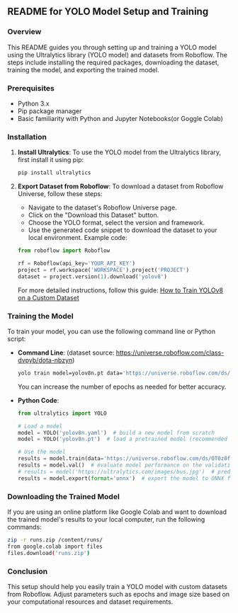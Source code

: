 ## README for YOLO Model Setup and Training

### Overview

This README guides you through setting up and training a YOLO model using the Ultralytics library (YOLO model) and datasets from Roboflow. The steps include installing the required packages, downloading the dataset, training the model, and exporting the trained model.

### Prerequisites

- Python 3.x
- Pip package manager
- Basic familiarity with Python and Jupyter Notebooks(or Goggle Colab)

### Installation

1. **Install Ultralytics**:
   To use the YOLO model from the Ultralytics library, first install it using pip:

   ```bash
   pip install ultralytics
   ```

2. **Export Dataset from Roboflow**:
   To download a dataset from Roboflow Universe, follow these steps:
   - Navigate to the dataset's Roboflow Universe page.
   - Click on the "Download this Dataset" button.
   - Choose the YOLO format, select the version and framework.
   - Use the generated code snippet to download the dataset to your local environment. Example code:

   ```python
   from roboflow import Roboflow

   rf = Roboflow(api_key='YOUR_API_KEY')
   project = rf.workspace('WORKSPACE').project('PROJECT')
   dataset = project.version(1).download('yolov8')
   ```

   For more detailed instructions, follow this guide: [How to Train YOLOv8 on a Custom Dataset](https://blog.roboflow.com/how-to-train-yolov8-on-a-custom-dataset/)

### Training the Model

To train your model, you can use the following command line or Python script:

- **Command Line**:
(dataset source: https://universe.roboflow.com/class-dvpyb/dota-nbzyn)
  ```bash
  yolo train model=yolov8n.pt data='https://universe.roboflow.com/ds/OT0z0fQptc?key=2vy8xrz2I8' epochs=1 imgsz=320
  ```

  You can increase the number of epochs as needed for better accuracy.

- **Python Code**:

  ```python
  from ultralytics import YOLO

  # Load a model
  model = YOLO('yolov8n.yaml')  # build a new model from scratch
  model = YOLO('yolov8n.pt')  # load a pretrained model (recommended for training)

  # Use the model
  results = model.train(data='https://universe.roboflow.com/ds/OT0z0fQptc?key=2vy8xrz2I8', epochs=1)  # train the model
  results = model.val()  # evaluate model performance on the validation set
  # results = model('https://ultralytics.com/images/bus.jpg')  # predict on an image
  results = model.export(format='onnx')  # export the model to ONNX format
  ```

### Downloading the Trained Model

If you are using an online platform like Google Colab and want to download the trained model's results to your local computer, run the following commands:

```bash
zip -r runs.zip /content/runs/
from google.colab import files
files.download('runs.zip')
```

### Conclusion

This setup should help you easily train a YOLO model with custom datasets from Roboflow. Adjust parameters such as epochs and image size based on your computational resources and dataset requirements.
